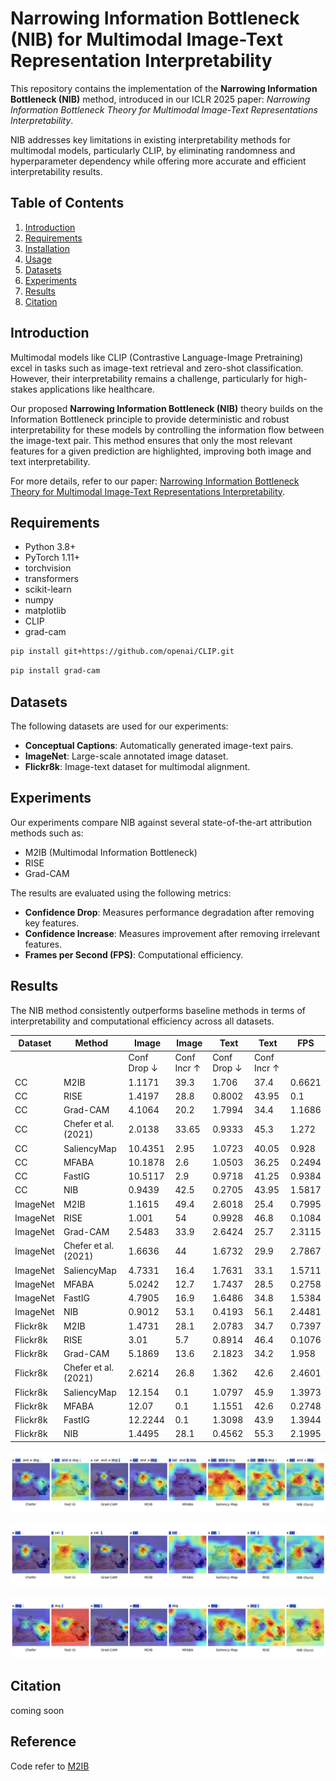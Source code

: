 
# Narrowing Information Bottleneck (NIB) for Multimodal Image-Text Representation Interpretability

This repository contains the implementation of the **Narrowing Information Bottleneck (NIB)** method, introduced in our ICLR 2025 paper: *Narrowing Information Bottleneck Theory for Multimodal Image-Text Representations Interpretability*.

NIB addresses key limitations in existing interpretability methods for multimodal models, particularly CLIP, by eliminating randomness and hyperparameter dependency while offering more accurate and efficient interpretability results.

## Table of Contents
1. [Introduction](#introduction)
2. [Requirements](#requirements)
3. [Installation](#installation)
4. [Usage](#usage)
5. [Datasets](#datasets)
6. [Experiments](#experiments)
7. [Results](#results)
8. [Citation](#citation)

## Introduction

Multimodal models like CLIP (Contrastive Language-Image Pretraining) excel in tasks such as image-text retrieval and zero-shot classification. However, their interpretability remains a challenge, particularly for high-stakes applications like healthcare.

Our proposed **Narrowing Information Bottleneck (NIB)** theory builds on the Information Bottleneck principle to provide deterministic and robust interpretability for these models by controlling the information flow between the image-text pair. This method ensures that only the most relevant features for a given prediction are highlighted, improving both image and text interpretability.

For more details, refer to our paper: [Narrowing Information Bottleneck Theory for Multimodal Image-Text Representations Interpretability](#).

## Requirements

- Python 3.8+
- PyTorch 1.11+
- torchvision
- transformers
- scikit-learn
- numpy
- matplotlib
- CLIP
- grad-cam
```bash
pip install git+https://github.com/openai/CLIP.git
```

```bash
pip install grad-cam
```


## Datasets

The following datasets are used for our experiments:

- **Conceptual Captions**: Automatically generated image-text pairs.
- **ImageNet**: Large-scale annotated image dataset.
- **Flickr8k**: Image-text dataset for multimodal alignment.


## Experiments

Our experiments compare NIB against several state-of-the-art attribution methods such as:

- M2IB (Multimodal Information Bottleneck)
- RISE
- Grad-CAM

The results are evaluated using the following metrics:
- **Confidence Drop**: Measures performance degradation after removing key features.
- **Confidence Increase**: Measures improvement after removing irrelevant features.
- **Frames per Second (FPS)**: Computational efficiency.

## Results

The NIB method consistently outperforms baseline methods in terms of interpretability and computational efficiency across all datasets. 

|  Dataset  |    Method           	| Image                  	| Image                	| Text                   	| Text                 	|  FPS    |
|----------	|----------------------	|------------------------	|----------------------	|------------------------	|----------------------	|--------	|
|         	|                     	| Conf Drop $\downarrow$ 	| Conf Incr $\uparrow$ 	| Conf Drop $\downarrow$ 	| Conf Incr $\uparrow$ 	|     	  |
| CC       	| M2IB                 	| 1.1171                 	| 39.3                 	| 1.706                  	| 37.4                 	| 0.6621 	|
| CC       	| RISE                 	| 1.4197                 	| 28.8                 	| 0.8002                 	| 43.95                	| 0.1    	|
| CC       	| Grad-CAM             	| 4.1064                 	| 20.2                 	| 1.7994                 	| 34.4                 	| 1.1686 	|
| CC       	| Chefer et al. (2021) 	| 2.0138                 	| 33.65                	| 0.9333                 	| 45.3                 	| 1.272  	|
| CC       	| SaliencyMap          	| 10.4351                	| 2.95                 	| 1.0723                 	| 40.05                	| 0.928  	|
| CC       	| MFABA                	| 10.1878                	| 2.6                  	| 1.0503                 	| 36.25                	| 0.2494 	|
| CC       	| FastIG               	| 10.5117                	| 2.9                  	| 0.9718                 	| 41.25                	| 0.9384 	|
| CC       	| NIB                  	| 0.9439                 	| 42.5                 	| 0.2705                 	| 43.95                	| 1.5817 	|
| ImageNet 	| M2IB                 	| 1.1615                 	| 49.4                 	| 2.6018                 	| 25.4                 	| 0.7995 	|
| ImageNet 	| RISE                 	| 1.001                  	| 54                   	| 0.9928                 	| 46.8                 	| 0.1084 	|
| ImageNet 	| Grad-CAM             	| 2.5483                 	| 33.9                 	| 2.6424                 	| 25.7                 	| 2.3115 	|
| ImageNet 	| Chefer et al. (2021) 	| 1.6636                 	| 44                   	| 1.6732                 	| 29.9                 	| 2.7867 	|
| ImageNet 	| SaliencyMap          	| 4.7331                 	| 16.4                 	| 1.7631                 	| 33.1                 	| 1.5711 	|
| ImageNet 	| MFABA                	| 5.0242                 	| 12.7                 	| 1.7437                 	| 28.5                 	| 0.2758 	|
| ImageNet 	| FastIG               	| 4.7905                 	| 16.9                 	| 1.6486                 	| 34.8                 	| 1.5384 	|
| ImageNet 	| NIB                  	| 0.9012                 	| 53.1                 	| 0.4193                 	| 56.1                 	| 2.4481 	|
| Flickr8k 	| M2IB                 	| 1.4731                 	| 28.1                 	| 2.0783                 	| 34.7                 	| 0.7397 	|
| Flickr8k 	| RISE                 	| 3.01                   	| 5.7                  	| 0.8914                 	| 46.4                 	| 0.1076 	|
| Flickr8k 	| Grad-CAM             	| 5.1869                 	| 13.6                 	| 2.1823                 	| 34.2                 	| 1.958  	|
| Flickr8k 	| Chefer et al. (2021) 	| 2.6214                 	| 26.8                 	| 1.362                  	| 42.6                 	| 2.4601 	|
| Flickr8k 	| SaliencyMap          	| 12.154                 	| 0.1                  	| 1.0797                 	| 45.9                 	| 1.3973 	|
| Flickr8k 	| MFABA                	| 12.07                  	| 0.1                  	| 1.1551                 	| 42.6                 	| 0.2748 	|
| Flickr8k 	| FastIG               	| 12.2244                	| 0.1                  	| 1.3098                 	| 43.9                 	| 1.3944 	|
| Flickr8k 	| NIB                  	| 1.4495                 	| 28.1                 	| 0.4562                 	| 55.3                 	| 2.1995 	|

![attribution result](results/a_cat_and_a_dog.png)

![attribution result](results/a_cat.png)

![attribution result](results/a_dog.png)

## Citation
coming soon

## Reference

Code refer to [M2IB](https://github.com/YingWANGG/M2IB)

<!-- If you find this code useful for your research, please cite:

```

``` -->
